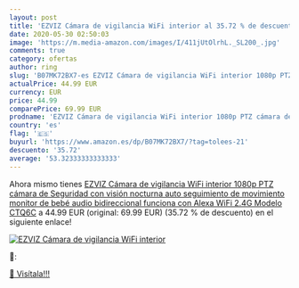 ```yaml
---
layout: post
title: 'EZVIZ Cámara de vigilancia WiFi interior al 35.72 % de descuento'
date: 2020-05-30 02:50:03
image: 'https://m.media-amazon.com/images/I/411jUtOlrhL._SL200_.jpg'
comments: true
category: ofertas
author: ring
slug: 'B07MK72BX7-es EZVIZ Cámara de vigilancia WiFi interior 1080p PTZ cámara de Seguridad con visión nocturna auto seguimiento de movimiento monitor de bebé  audio bidireccional funciona con Alexa WiFi 2.4G Modelo CTQ6C'
actualPrice: 44.99 EUR
currency: EUR
price: 44.99
comparePrice: 69.99 EUR
prodname: 'EZVIZ Cámara de vigilancia WiFi interior 1080p PTZ cámara de Seguridad con visión nocturna auto seguimiento de movimiento monitor de bebé  audio bidireccional funciona con Alexa WiFi 2.4G Modelo CTQ6C'
country: 'es'
flag: '🇪🇸'
buyurl: 'https://www.amazon.es/dp/B07MK72BX7/?tag=tolees-21'
descuento: '35.72'
average: '53.32333333333333'
---
```


Ahora mismo tienes [EZVIZ Cámara de vigilancia WiFi interior 1080p PTZ cámara de Seguridad con visión nocturna auto seguimiento de movimiento monitor de bebé  audio bidireccional funciona con Alexa WiFi 2.4G Modelo CTQ6C](https://www.amazon.es/dp/B07MK72BX7/?tag=tolees-21) a 44.99 EUR (original: 69.99 EUR) (35.72 %  de descuento) en el siguiente enlace!

[![EZVIZ Cámara de vigilancia WiFi interior](https://m.media-amazon.com/images/I/411jUtOlrhL._SL200_.jpg)](https://www.amazon.es/dp/B07MK72BX7/?tag=tolees-21)

🔎:


[🛒 Visítala!!!](https://www.amazon.es/dp/B07MK72BX7/?tag=tolees-21)
